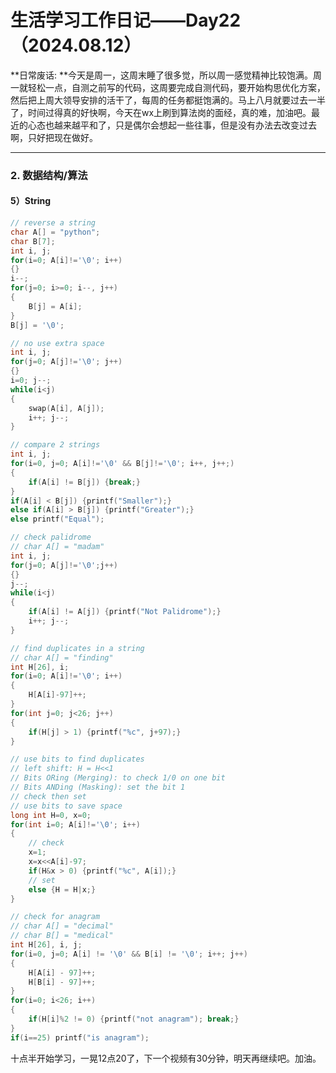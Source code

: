 # 生活学习工作日记——Day22（2024.08.12）

**日常废话: **今天是周一，这周末睡了很多觉，所以周一感觉精神比较饱满。周一就轻松一点，自测之前写的代码，这周要完成自测代码，要开始构思优化方案，然后把上周大领导安排的活干了，每周的任务都挺饱满的。马上八月就要过去一半了，时间过得真的好快啊，今天在wx上刷到算法岗的面经，真的难，加油吧。最近的心态也越来越平和了，只是偶尔会想起一些往事，但是没有办法去改变过去啊，只好把现在做好。

---

### 2. 数据结构/算法

#### 5）String

```c++
// reverse a string
char A[] = "python";
char B[7];
int i, j;
for(i=0; A[i]!='\0'; i++)
{}
i--;
for(j=0; i>=0; i--, j++)
{
    B[j] = A[i];
}
B[j] = '\0';

// no use extra space
int i, j;
for(j=0; A[j]!='\0'; j++)
{}
i=0; j--;
while(i<j)
{
    swap(A[i], A[j]);
    i++; j--;
}

// compare 2 strings
int i, j;
for(i=0, j=0; A[i]!='\0' && B[j]!='\0'; i++, j++;)
{
    if(A[i] != B[j]) {break;}
}
if(A[i] < B[j]) {printf("Smaller");}
else if(A[i] > B[j]) {printf("Greater");}
else printf("Equal");

// check palidrome
// char A[] = "madam"
int i, j;
for(j=0; A[j]!='\0';j++)
{}
j--;
while(i<j)
{
    if(A[i] != A[j]) {printf("Not Palidrome");}
    i++; j--;
}

// find duplicates in a string
// char A[] = "finding"
int H[26], i;
for(i=0; A[i]!='\0'; i++)
{
    H[A[i]-97]++;
}
for(int j=0; j<26; j++)
{
    if(H[j] > 1) {printf("%c", j+97);}
}

// use bits to find duplicates
// left shift: H = H<<1
// Bits ORing (Merging): to check 1/0 on one bit
// Bits ANDing (Masking): set the bit 1
// check then set
// use bits to save space
long int H=0, x=0;
for(int i=0; A[i]!='\0'; i++)
{
    // check
    x=1;
    x=x<<A[i]-97;
    if(H&x > 0) {printf("%c", A[i]);}
    // set
    else {H = H|x;}
}

// check for anagram
// char A[] = "decimal"
// char B[] = "medical"
int H[26], i, j;
for(i=0, j=0; A[i] != '\0' && B[i] != '\0'; i++; j++)
{
    H[A[i] - 97]++;
    H[B[i] - 97]++;
}
for(i=0; i<26; i++)
{
    if(H[i]%2 != 0) {printf("not anagram"); break;}
}
if(i==25) printf("is anagram");
```

十点半开始学习，一晃12点20了，下一个视频有30分钟，明天再继续吧。加油。